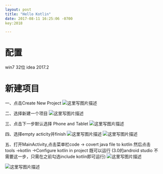 ```yaml
---
layout: post
title: "Hello Kotlin"
date: 2017-08-11 16:25:06 -0700
key:2018

---
```


配置
==
win7 32位
idea 2017.2

新建项目
==

一、点击Create New Project
![这里写图片描述](http://img.blog.csdn.net/20170811154234088?watermark/2/text/aHR0cDovL2Jsb2cuY3Nkbi5uZXQvcXFfMzI3ODMzNTM=/font/5a6L5L2T/fontsize/400/fill/I0JBQkFCMA==/dissolve/70/gravity/SouthEast)

二、选择新建一个项目
![这里写图片描述](http://img.blog.csdn.net/20170811154442237?watermark/2/text/aHR0cDovL2Jsb2cuY3Nkbi5uZXQvcXFfMzI3ODMzNTM=/font/5a6L5L2T/fontsize/400/fill/I0JBQkFCMA==/dissolve/70/gravity/SouthEast)

三、点击下一步默认选择 Phone and Tablet
![这里写图片描述](http://img.blog.csdn.net/20170811154545946?watermark/2/text/aHR0cDovL2Jsb2cuY3Nkbi5uZXQvcXFfMzI3ODMzNTM=/font/5a6L5L2T/fontsize/400/fill/I0JBQkFCMA==/dissolve/70/gravity/SouthEast)

四、选择empty acticity并finish
![这里写图片描述](http://img.blog.csdn.net/20170811154752387?watermark/2/text/aHR0cDovL2Jsb2cuY3Nkbi5uZXQvcXFfMzI3ODMzNTM=/font/5a6L5L2T/fontsize/400/fill/I0JBQkFCMA==/dissolve/70/gravity/SouthEast)
![这里写图片描述](http://img.blog.csdn.net/20170811154716849?watermark/2/text/aHR0cDovL2Jsb2cuY3Nkbi5uZXQvcXFfMzI3ODMzNTM=/font/5a6L5L2T/fontsize/400/fill/I0JBQkFCMA==/dissolve/70/gravity/SouthEast)

五、打开MainActivity,点击菜单栏code -> covert java file to kotlin 
然后点击tools ->kotlin ->Configure kotlin in project 既可以运行
(3.0的android studio 不需要这一步，只需在之前勾选include kotlin即可运行)
![这里写图片描述](http://img.blog.csdn.net/20170811155008495?watermark/2/text/aHR0cDovL2Jsb2cuY3Nkbi5uZXQvcXFfMzI3ODMzNTM=/font/5a6L5L2T/fontsize/400/fill/I0JBQkFCMA==/dissolve/70/gravity/SouthEast)

![这里写图片描述](http://img.blog.csdn.net/20170811155230581?watermark/2/text/aHR0cDovL2Jsb2cuY3Nkbi5uZXQvcXFfMzI3ODMzNTM=/font/5a6L5L2T/fontsize/400/fill/I0JBQkFCMA==/dissolve/70/gravity/SouthEast)
